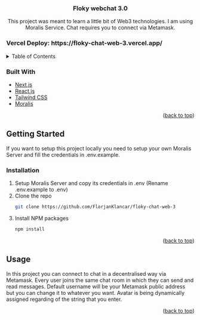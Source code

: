 <div id="top"></div>

<h3 align="center">Floky webchat 3.0</h3>
  <p align="center">
    This project was meant to learn a little bit of Web3 technologies. I am using Moralis Service. Chat requires you to connect via Metamask. 
 
  </p>
</div>

<h3>Vercel Deploy: https://floky-chat-web-3.vercel.app/</h3>

<!-- TABLE OF CONTENTS -->
<details>
  <summary>Table of Contents</summary>
  <ol>
    <li>
      <a href="#about-the-project">About The Project</a>
      <ul>
        <li><a href="#built-with">Built With</a></li>
      </ul>
    </li>
    <li>
      <a href="#getting-started">Getting Started</a>
      <ul>
        <li><a href="#installation">Installation</a></li>
      </ul>
    </li>
    <li><a href="#usage">Usage</a></li>
  </ol>
</details>




### Built With

* [Next.js](https://nextjs.org/)
* [React.js](https://reactjs.org/)
* [Tailwind CSS](https://tailwindcss.com/)
* [Moralis](https://moralis.io/)

<p align="right">(<a href="#top">back to top</a>)</p>



<!-- GETTING STARTED -->
## Getting Started

If you want to setup this project locally you need to setup your own Moralis Server and fill the credentials in .env.example.

### Installation

1. Setup Moralis Server and copy its credentials in .env (Rename .env.example to .env)
2. Clone the repo
   ```sh
   git clone https://github.com/FlorjanKlancar/floky-chat-web-3
   ```
3. Install NPM packages
   ```sh
   npm install
   ```

<p align="right">(<a href="#top">back to top</a>)</p>



<!-- USAGE EXAMPLES -->
## Usage
In this project you can connect to chat in a decentralised way via Metamask. Every user joins the same chat room in which they can send and read messages. Default username will be your Metamask public address but you can change it to whatever you want. Avatar is being dynamically assigned regarding of the string that you enter.


<p align="right">(<a href="#top">back to top</a>)</p>
